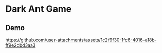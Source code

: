 # Dark Ant Game
## Demo
https://github.com/user-attachments/assets/1c2f9f30-1fc6-4016-a18b-ff9e2dbd3aa3
